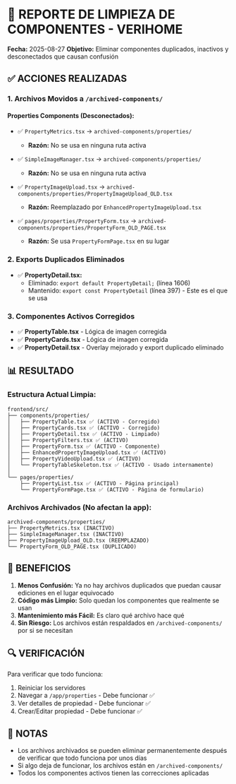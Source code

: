 # 🧹 REPORTE DE LIMPIEZA DE COMPONENTES - VERIHOME

**Fecha:** 2025-08-27
**Objetivo:** Eliminar componentes duplicados, inactivos y desconectados que causan confusión

## ✅ ACCIONES REALIZADAS

### 1. Archivos Movidos a `/archived-components/`

#### Properties Components (Desconectados):
- ✅ `PropertyMetrics.tsx` → `archived-components/properties/`
  - **Razón:** No se usa en ninguna ruta activa
  
- ✅ `SimpleImageManager.tsx` → `archived-components/properties/`
  - **Razón:** No se usa en ninguna ruta activa
  
- ✅ `PropertyImageUpload.tsx` → `archived-components/properties/PropertyImageUpload_OLD.tsx`
  - **Razón:** Reemplazado por `EnhancedPropertyImageUpload.tsx`
  
- ✅ `pages/properties/PropertyForm.tsx` → `archived-components/properties/PropertyForm_OLD_PAGE.tsx`
  - **Razón:** Se usa `PropertyFormPage.tsx` en su lugar

### 2. Exports Duplicados Eliminados

- ✅ **PropertyDetail.tsx:**
  - Eliminado: `export default PropertyDetail;` (línea 1606)
  - Mantenido: `export const PropertyDetail` (línea 397) - Este es el que se usa

### 3. Componentes Activos Corregidos

- ✅ **PropertyTable.tsx** - Lógica de imagen corregida
- ✅ **PropertyCards.tsx** - Lógica de imagen corregida  
- ✅ **PropertyDetail.tsx** - Overlay mejorado y export duplicado eliminado

## 📊 RESULTADO

### Estructura Actual Limpia:
```
frontend/src/
├── components/properties/
│   ├── PropertyTable.tsx ✅ (ACTIVO - Corregido)
│   ├── PropertyCards.tsx ✅ (ACTIVO - Corregido)
│   ├── PropertyDetail.tsx ✅ (ACTIVO - Limpiado)
│   ├── PropertyFilters.tsx ✅ (ACTIVO)
│   ├── PropertyForm.tsx ✅ (ACTIVO - Componente)
│   ├── EnhancedPropertyImageUpload.tsx ✅ (ACTIVO)
│   ├── PropertyVideoUpload.tsx ✅ (ACTIVO)
│   └── PropertyTableSkeleton.tsx ✅ (ACTIVO - Usado internamente)
│
└── pages/properties/
    ├── PropertyList.tsx ✅ (ACTIVO - Página principal)
    └── PropertyFormPage.tsx ✅ (ACTIVO - Página de formulario)
```

### Archivos Archivados (No afectan la app):
```
archived-components/properties/
├── PropertyMetrics.tsx (INACTIVO)
├── SimpleImageManager.tsx (INACTIVO)
├── PropertyImageUpload_OLD.tsx (REEMPLAZADO)
└── PropertyForm_OLD_PAGE.tsx (DUPLICADO)
```

## 🎯 BENEFICIOS

1. **Menos Confusión:** Ya no hay archivos duplicados que puedan causar ediciones en el lugar equivocado
2. **Código más Limpio:** Solo quedan los componentes que realmente se usan
3. **Mantenimiento más Fácil:** Es claro qué archivo hace qué
4. **Sin Riesgo:** Los archivos están respaldados en `/archived-components/` por si se necesitan

## 🔍 VERIFICACIÓN

Para verificar que todo funciona:
1. Reiniciar los servidores
2. Navegar a `/app/properties` - Debe funcionar ✅
3. Ver detalles de propiedad - Debe funcionar ✅
4. Crear/Editar propiedad - Debe funcionar ✅

## 📝 NOTAS

- Los archivos archivados se pueden eliminar permanentemente después de verificar que todo funciona por unos días
- Si algo deja de funcionar, los archivos están en `/archived-components/`
- Todos los componentes activos tienen las correcciones aplicadas